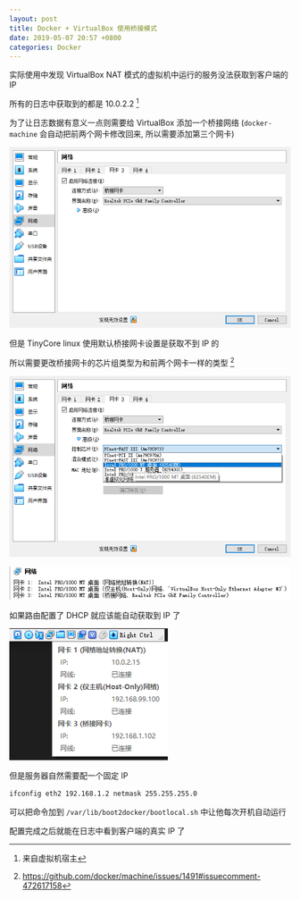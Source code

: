 ```yaml
---
layout: post
title: Docker + VirtualBox 使用桥接模式
date: 2019-05-07 20:57 +0800
categories: Docker
---
```


实际使用中发现 VirtualBox NAT 模式的虚拟机中运行的服务没法获取到客户端的 IP

所有的日志中获取到的都是 10.0.2.2 [^1]

为了让日志数据有意义一点则需要给 VirtualBox 添加一个桥接网络 (`docker-machine` 会自动把前两个网卡修改回来, 所以需要添加第三个网卡)

![在 VirtualBox GUI 中添加第三个网卡](/images/VirtualBox_2019-05-07_21-06-55.png)

但是 TinyCore linux 使用默认桥接网卡设置是获取不到 IP 的

所以需要更改桥接网卡的芯片组类型为和前两个网卡一样的类型 [^2]

![修改网卡芯片组类型](/images/VirtualBox_2019-05-07_21-21-07.png)

![修改后的类型](/images/VirtualBox_2019-05-07_21-22-30.png)

如果路由配置了 DHCP 就应该能自动获取到 IP 了

![自动获取到的 IP](/images/Code_2019-05-07_21-34-49.png)

但是服务器自然需要配一个固定 IP

```bash
ifconfig eth2 192.168.1.2 netmask 255.255.255.0
```

可以把命令加到 `/var/lib/boot2docker/bootlocal.sh` 中让他每次开机自动运行

配置完成之后就能在日志中看到客户端的真实 IP 了

[^1]: 来自虚拟机宿主
[^2]: <https://github.com/docker/machine/issues/1491#issuecomment-472617158>
